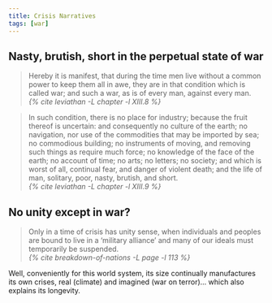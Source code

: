 ```yaml
---
title: Crisis Narratives
tags: [war]
---
```


## Nasty, brutish, short in the perpetual state of war

<blockquote>
  <div class="quote" markdown="1">
Hereby it is manifest, that during the time men live without a common power to keep them all in awe, they are in that condition which is called war; and such a war, as is of every man, against every man.
  </div>
  <cite class="attribution">
    {% cite leviathan -L chapter -l XIII.8 %}
  </cite>
</blockquote>

<blockquote>
  <div class="quote" markdown="1">
In such condition, there is no place for industry; because the fruit thereof is uncertain: and consequently no culture of the earth; no navigation, nor use of the commodities that may be imported by sea; no commodious building; no instruments of moving, and removing such things as require much force; no knowledge of the face of the earth; no account of time; no arts; no letters; no society; and which is worst of all, continual fear, and danger of violent death; and the life of man, solitary, poor, nasty, brutish, and short.
  </div>
  <cite class="attribution">
    {% cite leviathan -L chapter -l XIII.9 %}
  </cite>
</blockquote>

## No unity except in war?

<blockquote>
  <div class="quote" markdown="1">
Only in a time of crisis has unity sense, when individuals and peoples are
bound to live in a ‘military alliance’ and many of our ideals must
temporarily be suspended.
  </div>
  <cite class="attribution">
    {% cite breakdown-of-nations -L page -l 113 %}
  </cite>
</blockquote>

Well, conveniently for this world system, its size continually manufactures
its own crises, real (climate) and imagined (war on terror)... which also
explains its longevity.
